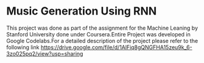 # Music Generation Using RNN
This project was done as part of the assignment for the Machine Leaning by Stanford University done under Coursera.Entire Project was developed in Google Codelabs.For a detailed description of the project please refer to the following link https://drive.google.com/file/d/1AlFiq8gQNGFHA15zeu9k_6-3zo025pq2/view?usp=sharing
